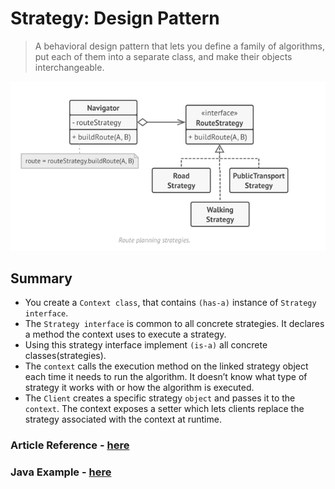 # Strategy: Design Pattern

>A behavioral design pattern that lets you define a family of algorithms, put each of them into a separate class, and make their objects interchangeable.

![strategy-design.png](../../../images/strategy-design.png)

## Summary

- You create a `Context class`, that contains `(has-a)` instance of `Strategy interface`.
- The `Strategy interface` is common to all concrete strategies. It declares a method the context uses to execute a strategy.
- Using this strategy interface implement `(is-a)` all concrete classes(strategies).
- The `context` calls the execution method on the linked strategy object each time it needs to run the algorithm. It doesn’t know what type of strategy it works with or how the algorithm is executed.
- The `Client` creates a specific strategy `object` and passes it to the `context`. The context exposes a setter which lets clients replace the strategy associated with the context at runtime.


### Article Reference - [here](https://refactoring.guru/design-patterns/strategy)
### Java Example - [here](./../../../code/designPatterns/StrategyExample.java)

